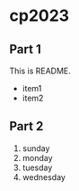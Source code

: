 #  cp2023

## Part 1
This is README.
- item1
- item2

## Part 2
1. sunday
1. monday
1. tuesday
1. wednesday
